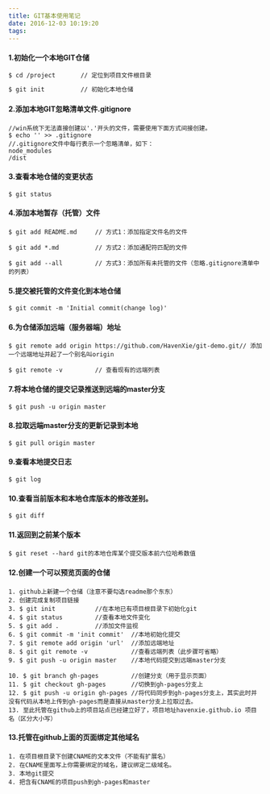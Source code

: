 ```yaml
---
title: GIT基本使用笔记
date: 2016-12-03 10:19:20
tags:
---
```


#### 1.初始化一个本地GIT仓储

<!--more-->
```bash
$ cd /project       // 定位到项目文件根目录

$ git init          // 初始化本地仓储
```

#### 2.添加本地GIT忽略清单文件.gitignore

```
//win系统下无法直接创建以'.'开头的文件，需要使用下面方式间接创建。
$ echo '' >> .gitignore
//.gitignore文件中每行表示一个忽略清单，如下：
node_modules
/dist
```

#### 3.查看本地仓储的变更状态

```
$ git status
```

#### 4.添加本地暂存（托管）文件

```
$ git add README.md     // 方式1：添加指定文件名的文件

$ git add *.md          // 方式2：添加通配符匹配的文件

$ git add --all         // 方式3：添加所有未托管的文件（忽略.gitignore清单中的列表）
```

#### 5.提交被托管的文件变化到本地仓储

```
$ git commit -m 'Initial commit(change log)'
```

#### 6.为仓储添加远端（服务器端）地址

```
$ git remote add origin https://github.com/HavenXie/git-demo.git// 添加一个远端地址并起了一个别名叫origin

$ git remote -v         // 查看现有的远端列表
```

#### 7.将本地仓储的提交记录推送到远端的master分支

```
$ git push -u origin master
```

#### 8.拉取远端master分支的更新记录到本地

```
$ git pull origin master
```

#### 9.查看本地提交日志

```
$ git log              
```

#### 10.查看当前版本和本地仓库版本的修改差别。

```
$ git diff
```

#### 11.返回到之前某个版本

```
$ git reset --hard git的本地仓库某个提交版本前六位哈希数值
```

#### 12.创建一个可以预览页面的仓储

```
1. github上新建一个仓储（注意不要勾选readme那个东东）
2. 创建完成复制项目链接
3. $ git init           //在本地已有项目根目录下初始化git
4. $ git status         //查看本地文件变化
5. $ git add .          //添加文件监视
6. $ git commit -m 'init commit'  //本地初始化提交
7. $ git remote add origin 'url'  //添加远端地址
8. $ git git remote -v            //查看远端列表（此步骤可省略）
9. $ git push -u origin master    //本地代码提交到远端master分支

10. $ git branch gh-pages         //创建分支（用于显示页面）
11. $ git checkout gh-pages       //切换到gh-pages分支上
12. $ git push -u origin gh-pages //将代码同步到gh-pages分支上，其实此时并没有代码从本地上传到gh-pages而是直接从master分支上拉取过去。
13. 至此托管在github上的项目站点已经建立好了，项目地址havenxie.github.io 项目名（区分大小写）
```

#### 13.托管在github上面的页面绑定其他域名

```
1. 在项目根目录下创建CNAME的文本文件（不能有扩展名）
2. 在CNAME里面写上你需要绑定的域名，建议绑定二级域名。
3. 本地git提交
4. 把含有CNAME的项目push到gh-pages和master
```